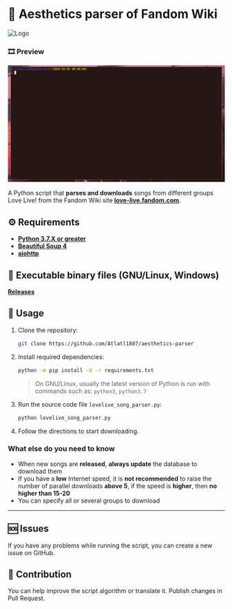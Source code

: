 # 🎵 Aesthetics parser of Fandom Wiki
![Logo](logo.png)

### 🎞 Preview
![Preview](preview.gif)

A Python script that **parses and downloads** songs from different groups Love Live! from
the Fandom Wiki site [**love-live.fandom.com**](https://love-live.fandom.com/).

## ⚙️ Requirements
  - [**Python 3.7.X or greater**](https://python.org/)
  - [**Beautiful Soup 4**](https://pypi.org/project/beautifulsoup4/)
  - [**aiohttp**](https://pypi.org/project/aiohttp/)

## 💾 Executable binary files (GNU/Linux, Windows)
[**Releases**](https://github.com/Loureas/LoveLiveSongParser/releases)

## 📝 Usage
1. Clone the repository:

    ```sh
    git clone https://github.com/Atlatl1807/aesthetics-parser
    ```

2. Install required dependencies:

    ```sh
    python -m pip install -U -r requirements.txt
    ```

    > On GNU/Linux, usually the latest version of Python is run with commands such as: `python3`, `python3.7`

3. Run the source code file `lovelive_song_parser.py`:

    ```sh
    python lovelive_song_parser.py
    ```

4. Follow the directions to start downloading.

### What else do you need to know

- When new songs are **released**, **always update** the database to download them
- If you have a **low** Internet speed, it is **not recommended** to raise the number of parallel downloads **above 5**, if the speed is **higher**, then **no higher than 15-20**
- You can specify all or several groups to download

* * *

## 🆘 Issues
If you have any problems while running the script, you can create a new issue on GitHub.

## 🔧 Contribution
You can help improve the script algorithm or translate it. Publish changes in Pull Request.
